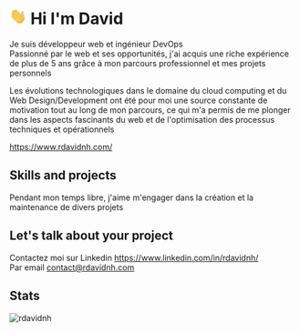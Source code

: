 # [<img src="https://raw.githubusercontent.com/ABSphreak/ABSphreak/master/gifs/Hi.gif" width="30px">][website] Hi I'm David

Je suis développeur web et ingénieur DevOps  
Passionné par le web et ses opportunités, j'ai acquis une riche expérience de plus de 5 ans grâce à mon parcours professionnel et mes projets personnels

Les évolutions technologiques dans le domaine du cloud computing et du Web Design/Development ont été pour moi une source constante de motivation tout au long de mon parcours, ce qui m'a permis de me plonger dans les aspects fascinants du web et de l'optimisation des processus techniques et opérationnels

https://www.rdavidnh.com/

## Skills and projects

Pendant mon temps libre, j'aime m'engager dans la création et la maintenance de divers projets

## Let's talk about your project

Contactez moi sur Linkedin https://www.linkedin.com/in/rdavidnh/  
Par email contact@rdavidnh.com

## Stats

<p align="left"> <img src="https://komarev.com/ghpvc/?username=rdavidnh&label=Profile%20views&color=0e75b6&style=flat" alt="rdavidnh" /> </p>

[website]: https://www.rdavidnh.com/
[twitter]: https://twitter.com/rdavidnh
[instagram]: https://www.instagram.com/rdavidnh
